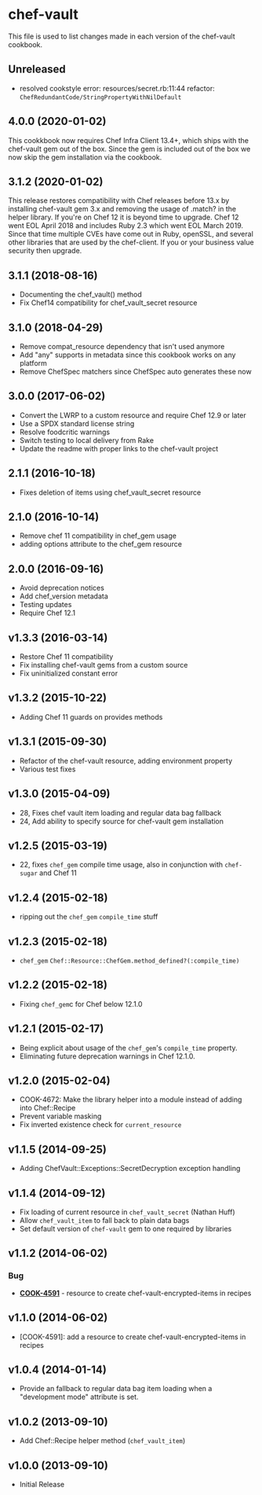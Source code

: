 # chef-vault

This file is used to list changes made in each version of the chef-vault cookbook.

## Unreleased

- resolved cookstyle error: resources/secret.rb:11:44 refactor: `ChefRedundantCode/StringPropertyWithNilDefault`

## 4.0.0 (2020-01-02)

This cookkbook now requires Chef Infra Client 13.4+, which ships with the chef-vault gem out of the box. Since the gem is included out of the box we now skip the gem installation via the cookbook.

## 3.1.2 (2020-01-02)

This release restores compatibility with Chef releases before 13.x by installing chef-vault gem 3.x and removing the usage of .match? in the helper library. If you're on Chef 12 it is beyond time to upgrade. Chef 12 went EOL April 2018 and includes Ruby 2.3 which went EOL March 2019. Since that time multiple CVEs have come out in Ruby, openSSL, and several other libraries that are used by the chef-client. If you or your business value security then upgrade.

## 3.1.1 (2018-08-16)

- Documenting the chef_vault() method
- Fix Chef14 compatibility for chef_vault_secret resource

## 3.1.0 (2018-04-29)

- Remove compat_resource dependency that isn't used anymore
- Add "any" supports in metadata since this cookbook works on any platform
- Remove ChefSpec matchers since ChefSpec auto generates these now

## 3.0.0 (2017-06-02)

- Convert the LWRP to a custom resource and require Chef 12.9 or later
- Use a SPDX standard license string
- Resolve foodcritic warnings
- Switch testing to local delivery from Rake
- Update the readme with proper links to the chef-vault project

## 2.1.1 (2016-10-18)
- Fixes deletion of items using chef_vault_secret resource

## 2.1.0 (2016-10-14)
- Remove chef 11 compatibility in chef_gem usage
- adding options attribute to the chef_gem resource

## 2.0.0 (2016-09-16)
- Avoid deprecation notices
- Add chef_version metadata
- Testing updates
- Require Chef 12.1

## v1.3.3 (2016-03-14)

- Restore Chef 11 compatibility
- Fix installing chef-vault gems from a custom source
- Fix uninitialized constant error

## v1.3.2 (2015-10-22)

- Adding Chef 11 guards on provides methods

## v1.3.1 (2015-09-30)

- Refactor of the chef-vault resource, adding environment property
- Various test fixes

## v1.3.0 (2015-04-09)

- 28, Fixes chef vault item loading and regular data bag fallback
- 24, Add ability to specify source for chef-vault gem installation

## v1.2.5 (2015-03-19)

- 22, fixes `chef_gem` compile time usage, also in conjunction with `chef-sugar` and Chef 11

## v1.2.4 (2015-02-18)

- ripping out the `chef_gem` `compile_time` stuff

## v1.2.3 (2015-02-18)

- `chef_gem` `Chef::Resource::ChefGem.method_defined?(:compile_time)`

## v1.2.2 (2015-02-18)

- Fixing `chef_gem`c for Chef below 12.1.0

## v1.2.1 (2015-02-17)

- Being explicit about usage of the `chef_gem`'s `compile_time` property.
- Eliminating future deprecation warnings in Chef 12.1.0.

## v1.2.0 (2015-02-04)

- COOK-4672: Make the library helper into a module instead of adding into Chef::Recipe
- Prevent variable masking
- Fix inverted existence check for `current_resource`

## v1.1.5 (2014-09-25)

- Adding ChefVault::Exceptions::SecretDecryption exception handling

## v1.1.4 (2014-09-12)

- Fix loading of current resource in `chef_vault_secret` (Nathan Huff)
- Allow `chef_vault_item` to fall back to plain data bags
- Set default version of `chef-vault` gem to one required by libraries

## v1.1.2 (2014-06-02)

### Bug

- **[COOK-4591](https://tickets.opscode.com/browse/COOK-4591)** - resource to create chef-vault-encrypted-items in recipes

## v1.1.0 (2014-06-02)

- [COOK-4591]: add a resource to create chef-vault-encrypted-items in recipes

## v1.0.4 (2014-01-14)

- Provide an fallback to regular data bag item loading when a "development mode" attribute is set.

## v1.0.2 (2013-09-10)

- Add Chef::Recipe helper method (`chef_vault_item`)

## v1.0.0 (2013-09-10)

- Initial Release
